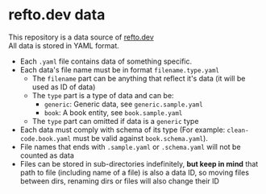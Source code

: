 # refto.dev data

This repository is a data source of [refto.dev](https://refto.dev)<br/>
All data is stored in YAML format.

* Each `.yaml` file contains data of something specific. 
* Each data's file name must be in format `filename.type.yaml`
    * The `filename` part can be anything that reflect it's data (it will be used as ID of data)
    * The `type` part is a type of data and can be:
        * `generic`: Generic data, see `generic.sample.yaml`
        * `book`: A book entity, see `book.sample.yaml`
    * The `type` part can omitted if data is a `generic` type 
* Each data must comply with schema of its type (For example: `clean-code.book.yaml` must be valid against `book.schema.yaml`).
* File names that ends with `.sample.yaml` or `.schema.yaml` will not be counted as data
* Files can be stored in sub-directories indefinitely, **but keep in mind** that path to file (including name of a file) is also a data ID, so moving files between dirs, renaming dirs or files will also change their ID